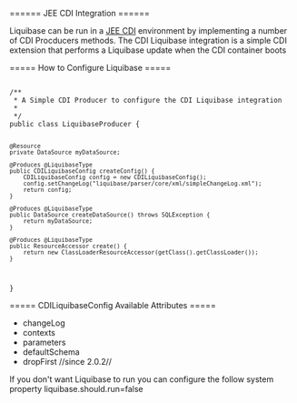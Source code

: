 ====== JEE CDI Integration ======

Liquibase can be run in a [JEE CDI](http://seamframework.org/Weld) environment by implementing a number of CDI Procducers methods. The CDI Liquibase integration is a simple CDI extension that performs a Liquibase update when the CDI container boots



===== How to Configure Liquibase =====

<code java>
/**
 * A Simple CDI Producer to configure the CDI Liquibase integration
 *
 */
public class LiquibaseProducer {

    @Resource
    private DataSource myDataSource;

    @Produces @LiquibaseType
    public CDILiquibaseConfig createConfig() {
        CDILiquibaseConfig config = new CDILiquibaseConfig();
        config.setChangeLog("liquibase/parser/core/xml/simpleChangeLog.xml");
        return config;
    }

    @Produces @LiquibaseType
    public DataSource createDataSource() throws SQLException {
        return myDataSource;
    }

    @Produces @LiquibaseType
    public ResourceAccessor create() {
        return new ClassLoaderResourceAccessor(getClass().getClassLoader());
    }

}
</code>


===== CDILiquibaseConfig Available Attributes =====

  * changeLog
  * contexts
  * parameters
  * defaultSchema
  * dropFirst //since 2.0.2//

If you don't want Liquibase to run you can configure the follow system property liquibase.should.run=false
